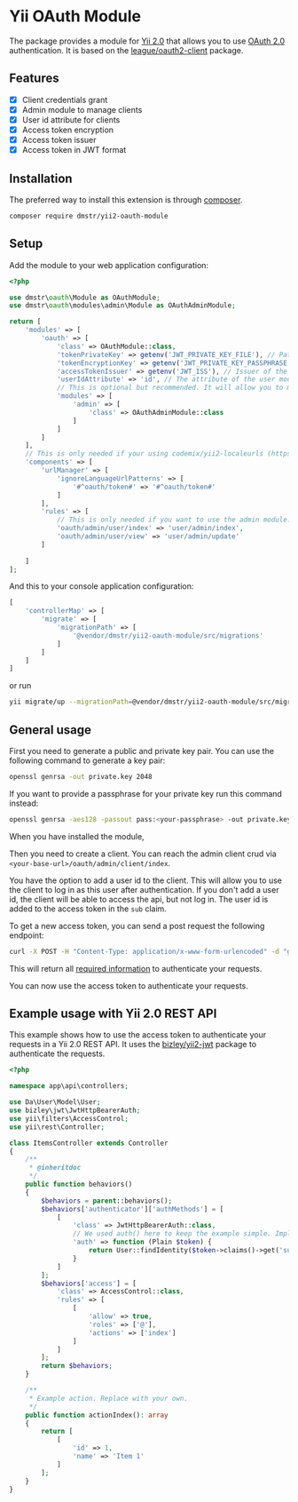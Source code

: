 # Yii OAuth Module

The package provides a module for [Yii 2.0](https://www.yiiframework.com/) that allows you to use [OAuth 2.0](https://www.oauth.com/) authentication. It is based on
the [league/oauth2-client](https://github.com/thephpleague/oauth2-server) package.

## Features

- [x] Client credentials grant
- [x] Admin module to manage clients
- [x] User id attribute for clients
- [x] Access token encryption
- [x] Access token issuer
- [x] Access token in JWT format

## Installation

The preferred way to install this extension is through [composer](http://getcomposer.org/download/).

```bash
composer require dmstr/yii2-oauth-module
```

## Setup

Add the module to your web application configuration:

```php
<?php

use dmstr\oauth\Module as OAuthModule;
use dmstr\oauth\modules\admin\Module as OAuthAdminModule;

return [
    'modules' => [
        'oauth' => [
            'class' => OAuthModule::class,
            'tokenPrivateKey' => getenv('JWT_PRIVATE_KEY_FILE'), // Path to private key file. Must start with file://
            'tokenEncryptionKey' => getenv('JWT_PRIVATE_KEY_PASSPHRASE'), // optional. Only needed if you have a passphrase for your private key
            'accessTokenIssuer' => getenv('JWT_ISS'), // Issuer of the access token.
            'userIdAttribute' => 'id', // The attribute of the user model that will be added to the access token as the `sub` claim.
            // This is optional but recommended. It will allow you to manage your clients in the admin interface.
            'modules' => [
                'admin' => [
                    'class' => OAuthAdminModule::class
                ]
            ]
        ]
    ],
    // This is only needed if your using codemix/yii2-localeurls (https://github.com/codemix/yii2-localeurls)
    'components' => [
        'urlManager' => [
            'ignoreLanguageUrlPatterns' => [
                '#^oauth/token#' => '#^oauth/token#'
            ]
        ],
        'rules' => [
            // This is only needed if you want to use the admin module. It will create an url alias to the user module
            'oauth/admin/user/index' => 'user/admin/index',
            'oauth/admin/user/view' => 'user/admin/update'
        ]
     
    ]
];
```

And this to your console application configuration:

```php
[
    'controllerMap' => [
        'migrate' => [
            'migrationPath' => [
                '@vendor/dmstr/yii2-oauth-module/src/migrations'
            ]
        ]
    ]
]
```

or run

```bash
yii migrate/up --migrationPath=@vendor/dmstr/yii2-oauth-module/src/migrations
```

## General usage

First you need to generate a public and private key pair. You can use the following command to generate a key pair:

```bash
openssl genrsa -out private.key 2048
```
If you want to provide a passphrase for your private key run this command instead:

```bash
openssl genrsa -aes128 -passout pass:<your-passphrase> -out private.key 2048
```

When you have installed the module, 

Then you need to create a client. You can reach the admin client crud via `<your-base-url>/oauth/admin/client/index`. 

You have the option to add a user id to the client. This will allow you to use the client to log in as this user after authentication. If you don't
add a user id, the client will be able to access the api, but not log in. The user id is added to the access token in the `sub` claim.

To get a new access token, you can send a post request the following endpoint:

```bash
curl -X POST -H "Content-Type: application/x-www-form-urlencoded" -d "grant_type=client_credentials&client_id=<your-client-id>&client_secret=<your-client-secret>" <your-base-url>/oauth/token
```

This will return all [required information](https://www.oauth.com/oauth2-servers/access-tokens/access-token-response/) to authenticate your requests.

You can now use the access token to authenticate your requests.

## Example usage with Yii 2.0 REST API

This example shows how to use the access token to authenticate your requests in a Yii 2.0 REST API. It uses the [bizley/yii2-jwt](https://github.com/bizley/yii2-jwt) package to authenticate the requests.

```php
<?php

namespace app\api\controllers;

use Da\User\Model\User;
use bizley\jwt\JwtHttpBearerAuth;
use yii\filters\AccessControl;
use yii\rest\Controller;

class ItemsController extends Controller
{
    /**
     * @inheritdoc
     */
    public function behaviors()
    {
        $behaviors = parent::behaviors();
        $behaviors['authenticator']['authMethods'] = [
            [
                'class' => JwtHttpBearerAuth::class,
                // We used auth() here to keep the example simple. Implementing findIdentityByAccessToken() in your user model is recommended.
                'auth' => function (Plain $token) {
                    return User::findIdentity($token->claims()->get('sub'));
                }
            ]
        ];
        $behaviors['access'] = [
            'class' => AccessControl::class,
            'rules' => [
                [
                    'allow' => true,
                    'roles' => ['@'],
                    'actions' => ['index']
                ]
            ]
        ];
        return $behaviors;
    }

    /**
     * Example action. Replace with your own.
     */
    public function actionIndex(): array
    {
        return [
            [
                'id' => 1,
                'name' => 'Item 1'
            ]
        ];
    }
}
```
